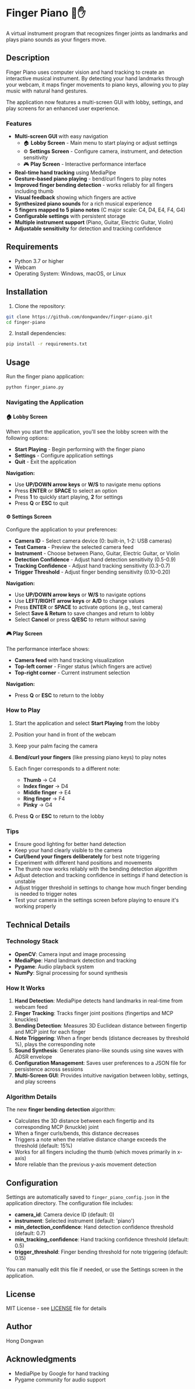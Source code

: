 # Finger Piano 🎹✋

A virtual instrument program that recognizes finger joints as landmarks and plays piano sounds as your fingers move.

## Description

Finger Piano uses computer vision and hand tracking to create an interactive musical instrument. By detecting your hand landmarks through your webcam, it maps finger movements to piano keys, allowing you to play music with natural hand gestures.

The application now features a multi-screen GUI with lobby, settings, and play screens for an enhanced user experience.

### Features

- **Multi-screen GUI** with easy navigation
  - 🏠 **Lobby Screen** - Main menu to start playing or adjust settings
  - ⚙️ **Settings Screen** - Configure camera, instrument, and detection sensitivity
  - 🎮 **Play Screen** - Interactive performance interface
- **Real-time hand tracking** using MediaPipe
- **Gesture-based piano playing** - bend/curl fingers to play notes
- **Improved finger bending detection** - works reliably for all fingers including thumb
- **Visual feedback** showing which fingers are active
- **Synthesized piano sounds** for a rich musical experience
- **5 fingers mapped to 5 piano notes** (C major scale: C4, D4, E4, F4, G4)
- **Configurable settings** with persistent storage
- **Multiple instrument support** (Piano, Guitar, Electric Guitar, Violin)
- **Adjustable sensitivity** for detection and tracking confidence

## Requirements

- Python 3.7 or higher
- Webcam
- Operating System: Windows, macOS, or Linux

## Installation

1. Clone the repository:
```bash
git clone https://github.com/dongwandev/finger-piano.git
cd finger-piano
```

2. Install dependencies:
```bash
pip install -r requirements.txt
```

## Usage

Run the finger piano application:
```bash
python finger_piano.py
```

### Navigating the Application

#### 🏠 Lobby Screen
When you start the application, you'll see the lobby screen with the following options:
- **Start Playing** - Begin performing with the finger piano
- **Settings** - Configure application settings
- **Quit** - Exit the application

**Navigation:**
- Use **UP/DOWN arrow keys** or **W/S** to navigate menu options
- Press **ENTER** or **SPACE** to select an option
- Press **1** to quickly start playing, **2** for settings
- Press **Q** or **ESC** to quit

#### ⚙️ Settings Screen
Configure the application to your preferences:
- **Camera ID** - Select camera device (0: built-in, 1-2: USB cameras)
- **Test Camera** - Preview the selected camera feed
- **Instrument** - Choose between Piano, Guitar, Electric Guitar, or Violin
- **Detection Confidence** - Adjust hand detection sensitivity (0.5-0.9)
- **Tracking Confidence** - Adjust hand tracking sensitivity (0.3-0.7)
- **Trigger Threshold** - Adjust finger bending sensitivity (0.10-0.20)

**Navigation:**
- Use **UP/DOWN arrow keys** or **W/S** to navigate options
- Use **LEFT/RIGHT arrow keys** or **A/D** to change values
- Press **ENTER** or **SPACE** to activate options (e.g., test camera)
- Select **Save & Return** to save changes and return to lobby
- Select **Cancel** or press **Q/ESC** to return without saving

#### 🎮 Play Screen
The performance interface shows:
- **Camera feed** with hand tracking visualization
- **Top-left corner** - Finger status (which fingers are active)
- **Top-right corner** - Current instrument selection

**Navigation:**
- Press **Q** or **ESC** to return to the lobby

### How to Play

1. Start the application and select **Start Playing** from the lobby
2. Position your hand in front of the webcam
3. Keep your palm facing the camera
4. **Bend/curl your fingers** (like pressing piano keys) to play notes
5. Each finger corresponds to a different note:
   - **Thumb** → C4
   - **Index finger** → D4
   - **Middle finger** → E4
   - **Ring finger** → F4
   - **Pinky** → G4

6. Press **Q** or **ESC** to return to the lobby

### Tips

- Ensure good lighting for better hand detection
- Keep your hand clearly visible to the camera
- **Curl/bend your fingers deliberately** for best note triggering
- Experiment with different hand positions and movements
- The thumb now works reliably with the bending detection algorithm
- Adjust detection and tracking confidence in settings if hand detection is unstable
- Adjust trigger threshold in settings to change how much finger bending is needed to trigger notes
- Test your camera in the settings screen before playing to ensure it's working properly

## Technical Details

### Technology Stack

- **OpenCV**: Camera input and image processing
- **MediaPipe**: Hand landmark detection and tracking
- **Pygame**: Audio playback system
- **NumPy**: Signal processing for sound synthesis

### How It Works

1. **Hand Detection**: MediaPipe detects hand landmarks in real-time from webcam feed
2. **Finger Tracking**: Tracks finger joint positions (fingertips and MCP knuckles)
3. **Bending Detection**: Measures 3D Euclidean distance between fingertip and MCP joint for each finger
4. **Note Triggering**: When a finger bends (distance decreases by threshold %), plays the corresponding note
5. **Sound Synthesis**: Generates piano-like sounds using sine waves with ADSR envelope
6. **Configuration Management**: Saves user preferences to a JSON file for persistence across sessions
7. **Multi-Screen GUI**: Provides intuitive navigation between lobby, settings, and play screens

### Algorithm Details

The new **finger bending detection** algorithm:
- Calculates the 3D distance between each fingertip and its corresponding MCP (knuckle) joint
- When a finger curls/bends, this distance decreases
- Triggers a note when the relative distance change exceeds the threshold (default: 15%)
- Works for all fingers including the thumb (which moves primarily in x-axis)
- More reliable than the previous y-axis movement detection

## Configuration

Settings are automatically saved to `finger_piano_config.json` in the application directory. The configuration file includes:

- **camera_id**: Camera device ID (default: 0)
- **instrument**: Selected instrument (default: 'piano')
- **min_detection_confidence**: Hand detection confidence threshold (default: 0.7)
- **min_tracking_confidence**: Hand tracking confidence threshold (default: 0.5)
- **trigger_threshold**: Finger bending threshold for note triggering (default: 0.15)

You can manually edit this file if needed, or use the Settings screen in the application.

## License

MIT License - see [LICENSE](LICENSE) file for details

## Author

Hong Dongwan

## Acknowledgments

- MediaPipe by Google for hand tracking
- Pygame community for audio support
